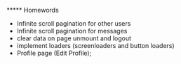 ***** Homewords

- Infinite scroll pagination for other users
- Infinite scroll pagination for messages
- clear data on page unmount and logout
- implement loaders (screenloaders and button loaders)
- Profile page (Edit Profile);

